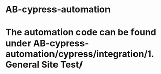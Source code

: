# AB-cypress-automation
# The automation code can be found under AB-cypress-automation/cypress/integration/1. General Site Test/
